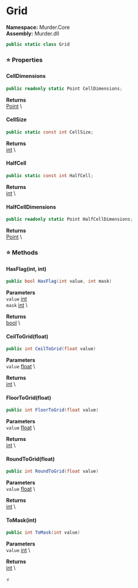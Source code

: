 # Grid

**Namespace:** Murder.Core \
**Assembly:** Murder.dll

```csharp
public static class Grid
```

### ⭐ Properties
#### CellDimensions
```csharp
public readonly static Point CellDimensions;
```

**Returns** \
[Point](/Murder/Core/Geometry/Point.html) \
#### CellSize
```csharp
public static const int CellSize;
```

**Returns** \
[int](https://learn.microsoft.com/en-us/dotnet/api/System.Int32?view=net-7.0) \
#### HalfCell
```csharp
public static const int HalfCell;
```

**Returns** \
[int](https://learn.microsoft.com/en-us/dotnet/api/System.Int32?view=net-7.0) \
#### HalfCellDimensions
```csharp
public readonly static Point HalfCellDimensions;
```

**Returns** \
[Point](/Murder/Core/Geometry/Point.html) \
### ⭐ Methods
#### HasFlag(int, int)
```csharp
public bool HasFlag(int value, int mask)
```

**Parameters** \
`value` [int](https://learn.microsoft.com/en-us/dotnet/api/System.Int32?view=net-7.0) \
`mask` [int](https://learn.microsoft.com/en-us/dotnet/api/System.Int32?view=net-7.0) \

**Returns** \
[bool](https://learn.microsoft.com/en-us/dotnet/api/System.Boolean?view=net-7.0) \

#### CeilToGrid(float)
```csharp
public int CeilToGrid(float value)
```

**Parameters** \
`value` [float](https://learn.microsoft.com/en-us/dotnet/api/System.Single?view=net-7.0) \

**Returns** \
[int](https://learn.microsoft.com/en-us/dotnet/api/System.Int32?view=net-7.0) \

#### FloorToGrid(float)
```csharp
public int FloorToGrid(float value)
```

**Parameters** \
`value` [float](https://learn.microsoft.com/en-us/dotnet/api/System.Single?view=net-7.0) \

**Returns** \
[int](https://learn.microsoft.com/en-us/dotnet/api/System.Int32?view=net-7.0) \

#### RoundToGrid(float)
```csharp
public int RoundToGrid(float value)
```

**Parameters** \
`value` [float](https://learn.microsoft.com/en-us/dotnet/api/System.Single?view=net-7.0) \

**Returns** \
[int](https://learn.microsoft.com/en-us/dotnet/api/System.Int32?view=net-7.0) \

#### ToMask(int)
```csharp
public int ToMask(int value)
```

**Parameters** \
`value` [int](https://learn.microsoft.com/en-us/dotnet/api/System.Int32?view=net-7.0) \

**Returns** \
[int](https://learn.microsoft.com/en-us/dotnet/api/System.Int32?view=net-7.0) \



⚡
